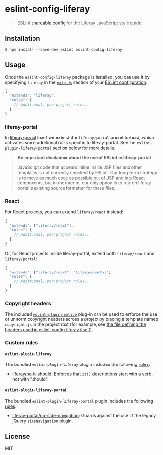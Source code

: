 # eslint-config-liferay

> ESLint [shareable config](http://eslint.org/docs/developer-guide/shareable-configs.html) for the Liferay JavaScript style guide.

## Installation

```
$ npm install --save-dev eslint eslint-config-liferay
```

## Usage

Once the `eslint-config-liferay` package is installed, you can use it by specifying `liferay` in the [`extends`](http://eslint.org/docs/user-guide/configuring#extending-configuration-files) section of your [ESLint configuration](http://eslint.org/docs/user-guide/configuring).

```js
{
  "extends": "liferay",
  "rules": {
    // Additional, per-project rules...
  }
}
```

### liferay-portal

In [liferay-portal](https://github.com/liferay/liferay-portal) itself we extend the `liferay/portal` preset instead, which activates some additional rules specific to liferay-portal. See the `eslint-plugin-liferay-portal` section below for more details.

> **An important disclaimer about the use of ESLint in liferay-portal**
>
> JavaScript code that appears inline inside JSP files and other templates is not currently checked by ESLint. Our long-term strategy is to move as much code as possible out of JSP and into React components, but in the interim, our only option is to rely on liferay-portal's existing source formatter for those files.

### React

For React projects, you can extend `liferay/react` instead:

```js
{
  "extends": ["liferay/react"],
  "rules": {
    // Additional, per-project rules...
  }
}
```

Or, for React projects inside liferay-portal, extend both `liferay/react` and `liferay/portal`:

```js
{
  "extends": ["liferay/react", "liferay/portal"],
  "rules": {
    // Additional, per-project rules...
  }
}
```

### Copyright headers

The included [`eslint-plugin-notice`](https://www.npmjs.com/package/eslint-plugin-notice) plug-in can be used to enforce the use of uniform copyright headers across a project by placing a template named `copyright.js` in the project root (for example, see [the file defining the headers used in eslint-config-liferay itself](https://github.com/liferay/eslint-config-liferay/blob/master/copyright.js)).

### Custom rules

#### `eslint-plugin-liferay`

The bundled `eslint-plugin-liferay` plugin includes the following [rules](./plugins/eslint-plugin-liferay/docs/rules):

-   [liferay/no-it-should](./plugins/eslint-plugin-liferay/docs/rules/no-it-should.md): Enforces that `it()` descriptions start with a verb, not with "should".

#### `eslint-plugin-liferay-portal`

The bundled `eslint-plugin-liferay-portal` plugin includes the following [rules](./plugins/eslint-plugin-liferay-portal/docs/rules):

-   [liferay-portal/no-side-navigation](./plugins/eslint-plugin-liferay-portal/docs/rules/no-side-navigation.md): Guards against the use of the legacy jQuery `sideNavigation` plugin.

## License

MIT
